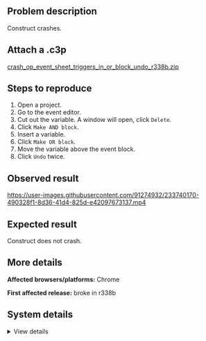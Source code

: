 ## Problem description

Construct crashes.

## Attach a .c3p

[crash_op_event_sheet_triggers_in_or_block_undo_r338b.zip](https://github.com/WilsonPercival/WilsonPercival/files/11299471/crash_op_event_sheet_triggers_in_or_block_undo_r338b.zip)

## Steps to reproduce

1. Open a project.
2. Go to the event editor.
3. Cut out the variable. A window will open, click `Delete`.
4. Click `Make AND block`.
5. Insert a variable.
6. Click `Make OR block`.
7. Move the variable above the event block.
8. Click `Undo` twice.

## Observed result

https://user-images.githubusercontent.com/91274932/233740170-490328f1-8d36-41d4-825d-e42097673137.mp4

## Expected result

Construct does not crash.

## More details



**Affected browsers/platforms:** Chrome

**First affected release:** broke in r338b

## System details

<details><summary>View details</summary>

Error report information
Type: unhandled rejection
Reason: Error: too many triggers for normal block @ Error: too many triggers for normal block at d.Bwa (https://editor.construct.net/r338/projectResources.js:1455:175) at EZa.yfc.jf (https://editor.construct.net/r338/projectResources.js:1950:203) at window.tc.Ah (https://editor.construct.net/r338/projectResources.js:1888:319) at d.Ah (https://editor.construct.net/r338/projectResources.js:1763:62) at https://editor.construct.net/r338/main.js:2516:359 at window.ufb.Ah (https://editor.construct.net/r338/main.js:2516:403)
Stack: Error: too many triggers for normal block at d.Bwa (https://editor.construct.net/r338/projectResources.js:1455:175) at EZa.yfc.jf (https://editor.construct.net/r338/projectResources.js:1950:203) at window.tc.Ah (https://editor.construct.net/r338/projectResources.js:1888:319) at d.Ah (https://editor.construct.net/r338/projectResources.js:1763:62) at https://editor.construct.net/r338/main.js:2516:359 at window.ufb.Ah (https://editor.construct.net/r338/main.js:2516:403)
Construct version: r338
URL: https://editor.construct.net/r338/
Date: Sat Apr 22 2023 00:00:51 GMT+0300 (Восточная Европа, летнее время)
Uptime: 286 s

Platform information
Product: Construct 3 r338 (beta)
Browser: Chrome 109.0.5414.120
Browser engine: Chromium
Context: browser
Operating system: Windows NT 0.1.0
Device type: desktop
Device pixel ratio: 1
Logical CPU cores: 2
Approx. device memory: 4 GB
User agent: Mozilla/5.0 (Windows NT 10.0; Win64; x64) AppleWebKit/537.36 (KHTML, like Gecko) Chrome/109.0.0.0 Safari/537.36
Language setting: en-US

WebGL information
Version string: WebGL 2.0 (OpenGL ES 3.0 Chromium)
Numeric version: 2
Supports NPOT textures: yes
Supports GPU profiling: no
Supports highp precision: yes
Vendor: Google Inc. (Google)
Renderer: ANGLE (Google, Vulkan 1.3.0 (SwiftShader Device (Subzero) (0x0000C0DE)), SwiftShader driver)
Major performance caveat: yes
Maximum texture size: 8192
Point size range: 1 to 1023
Extensions: EXT_color_buffer_float, EXT_color_buffer_half_float, EXT_float_blend, EXT_texture_compression_bptc, EXT_texture_compression_rgtc, EXT_texture_filter_anisotropic, OES_draw_buffers_indexed, OES_texture_float_linear, WEBGL_compressed_texture_astc, WEBGL_compressed_texture_etc, WEBGL_compressed_texture_etc1, WEBGL_compressed_texture_s3tc, WEBGL_compressed_texture_s3tc_srgb, WEBGL_debug_renderer_info, WEBGL_lose_context, WEBGL_multi_draw, OVR_multiview2

</details>

